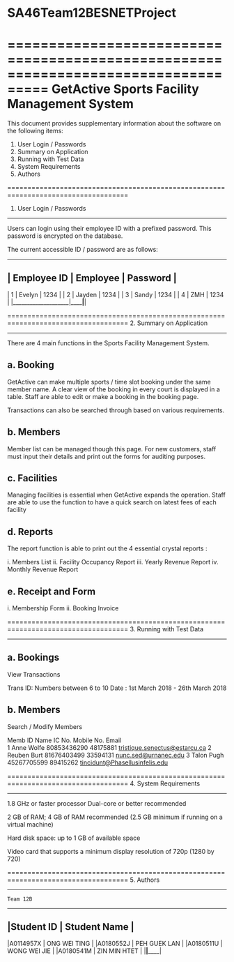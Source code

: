 # SA46Team12BESNETProject

===================================================================================
		     		  	GetActive 
		     	    Sports Facility Management System
===================================================================================

This document provides supplementary information 
about the software on the following items:

1. User Login / Passwords
2. Summary on Application
3. Running with Test Data
4. System Requirements
5. Authors

====================================================================================
1. User Login / Passwords
____________________________________________________________________________________

Users can login using their employee ID with a prefixed password. This password is 
encrypted on the database.

The current accessible ID / password are as follows:
________________________________________________________________
|    Employee ID     |       Employee 	    |     Password     |
----------------------------------------------------------------
|         1          |        Evelyn	    |      1234        |
|         2          |        Jayden	    |      1234        |
|         3          |        Sandy	    |      1234        |
|         4          |        ZMH	    |      1234        |
|____________________|______________________|__________________|

====================================================================================
2. Summary on Application
____________________________________________________________________________________
There are 4 main functions in the Sports Facility Management System.

a. Booking
-----------------------
GetActive can make multiple sports / time slot booking under the same member name. 
A clear view of the booking in every court is displayed in a table. Staff are able 
to edit or make a booking in the booking page.

Transactions can also be searched through based on various requirements. 

b. Members
-----------------------
Member list can be managed though this page. For new customers, staff must input their 
details and print out the forms for auditing purposes.

c. Facilities
-------------------------
Managing facilities is essential when GetActive expands the operation. Staff are able 
to use the function to have a quick search on latest fees of each facility

d. Reports
------------------------
The report function is able to print out the 4 essential crystal reports :

i.   Members List
ii.  Facility Occupancy Report
iii. Yearly Revenue Report
iv.  Monthly Revenue Report

e. Receipt and Form
------------------------
i. Membership Form
ii. Booking Invoice


====================================================================================
3. Running with Test Data
____________________________________________________________________________________

a. Bookings
------------------------------------
View Transactions

Trans ID: Numbers between 6 to 10
Date 	: 1st March 2018 - 26th March 2018

b. Members
------------------------------------
Search / Modify Members

Memb
ID	Name		IC No.		Mobile No.	Email				
1	Anne Wolfe	80853436290	48175881	tristique.senectus@estarcu.ca
2	Reuben Burt	81676403499	33594131	nunc.sed@urnanec.edu
3	Talon Pugh	45267705599	89415262	tincidunt@Phasellusinfelis.edu

====================================================================================
4. System Requirements
____________________________________________________________________________________

1.8 GHz or faster processor 
Dual-core or better recommended

2 GB of RAM; 4 GB of RAM recommended 
(2.5 GB minimum if running on a virtual machine)

Hard disk space: up to 1 GB of available space

Video card that supports a minimum display resolution 
of 720p (1280 by 720)

====================================================================================
5. Authors
____________________________________________________________________________________
	
	Team 12B
_______________________________
|Student ID  |  Student Name  |
------------------------------
|A0114957X   |	ONG WEI TING  |
|A0180552J   |	PEH GUEK LAN  |
|A0180511U   |	WONG WEI JIE  |
|A0180541M   |	ZIN MIN HTET  |
|____________|________________|
